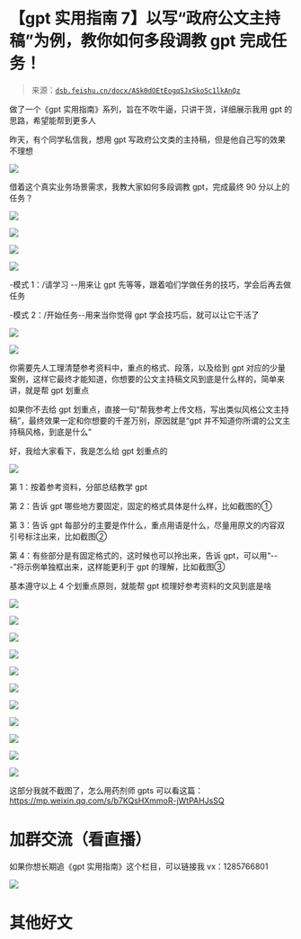 # 【gpt 实用指南 7】以写“政府公文主持稿”为例，教你如何多段调教 gpt 完成任务！

> 来源：[`dsb.feishu.cn/docx/ASk0dOEtEogqSJxSkoSc1lkAnQz`](https://dsb.feishu.cn/docx/ASk0dOEtEogqSJxSkoSc1lkAnQz)

做了一个《gpt 实用指南》系列，旨在不吹牛逼，只讲干货，详细展示我用 gpt 的思路，希望能帮到更多人

昨天，有个同学私信我，想用 gpt 写政府公文类的主持稿，但是他自己写的效果不理想

![](img/df68ddd2cb18bc96dcf9c5b312dece90.png)

借着这个真实业务场景需求，我教大家如何多段调教 gpt，完成最终 90 分以上的任务？

![](img/7775399fbf17ec1b90d3831b153121af.png)

![](img/d93e8f01eb36ca6684fcd7abdeca907a.png)

![](img/03f8cf4ce7babaa5bf0585954fa49abf.png)

![](img/8925ed6da4270393ac0dc413594769b1.png)

-模式 1：/请学习 --用来让 gpt 先等等，跟着咱们学做任务的技巧，学会后再去做任务

-模式 2：/开始任务--用来当你觉得 gpt 学会技巧后，就可以让它干活了

![](img/66f9e7c6b9aebe662e2e0b1d7606e7b0.png)

![](img/8dbe5b2850c4645d14b84dfd1c1a80fd.png)

你需要先人工理清楚参考资料中，重点的格式、段落，以及给到 gpt 对应的少量案例，这样它最终才能知道，你想要的公文主持稿文风到底是什么样的，简单来讲，就是帮 gpt 划重点

如果你不去给 gpt 划重点，直接一句“帮我参考上传文档，写出类似风格公文主持稿”，最终效果一定和你想要的千差万别，原因就是“gpt 并不知道你所谓的公文主持稿风格，到底是什么”

好，我给大家看下，我是怎么给 gpt 划重点的

![](img/0c6d3837a8ed687cab091e2e04030e45.png)

第 1：按着参考资料，分部总结教学 gpt

第 2：告诉 gpt 哪些地方要固定，固定的格式具体是什么样，比如截图的①

第 3：告诉 gpt 每部分的主要是作什么，重点用语是什么，尽量用原文的内容双引号标注出来，比如截图②

第 4：有些部分是有固定格式的，这时候也可以拎出来，告诉 gpt，可以用“---”将示例单独框出来，这样能更利于 gpt 的理解，比如截图③

基本遵守以上 4 个划重点原则，就能帮 gpt 梳理好参考资料的文风到底是啥

![](img/150219d8fd4d202fb5bf4faa3bcd2a79.png)

![](img/479ed2ce3772d561c1591a8ecca796db.png)

![](img/d89a526ff1a98ffe69d1a8d003781f18.png)

![](img/591236cd111293d3101b50550a1f7e51.png)

![](img/e9720039132f8f848838dcc56de02b09.png)

![](img/8afc6b7612c0397b8833bfbabdfb6b11.png)

![](img/23e3933f290f39a8f135cc4868d8cd34.png)

![](img/f4a7edeb28197fe6cead290014694607.png)

![](img/0f719fd4a6cc428a50a912bc5848d82b.png)

![](img/49be281c96a21d421d60f512580617f5.png)

![](img/79bc9bb3ecd3f28c66b9f5f1b5c94e44.png)

这部分我就不截图了，怎么用药剂师 gpts 可以看这篇：https://mp.weixin.qq.com/s/b7KQsHXmmoR-jWtPAHJsSQ

# 加群交流（看直播）

如果你想长期追《gpt 实用指南》这个栏目，可以链接我 vx：1285766801

![](img/d18dc7347c84492b7bf564c73b357071.png)

# 其他好文